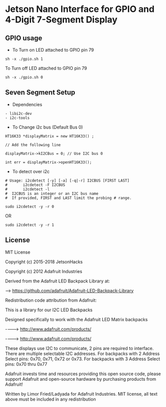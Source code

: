 # Jetson Nano Interface for GPIO and 4-Digit 7-Segment Display


## GPIO usage
- To Turn on LED attached to GPIO pin 79
```
sh -x ./gpio.sh 1 
```

To Turn off LED attached to GPIO pin 79
```
sh -x ./gpio.sh 0 
```

## Seven Segment Setup 
- Dependencies 
```
- libi2c-dev 
- i2c-tools
```

- To Change i2c bus  (Default Bus 0)

```
HT16K33 *displayMatrix = new HT16K33() ;

// Add the following line

displayMatrix->kI2CBus = 0; // Use I2C bus 0

int err = displayMatrix->openHT16K33();
```

- To detect over i2c 
```
# Usage: i2cdetect [-y] [-a] [-q|-r] I2CBUS [FIRST LAST]
#       i2cdetect -F I2CBUS
#       i2cdetect -l
#  I2CBUS is an integer or an I2C bus name
#  If provided, FIRST and LAST limit the probing # range.
```

```
sudo i2cdetect -y -r 0 
```
OR 
```
sudo i2cdetect -y -r 1 
```



## License 

MIT License

Copyright (c) 2015-2018 JetsonHacks

Copyright (c) 2012 Adafruit Industries

Derived from the Adafruit LED Backpack Library at:

--> https://github.com/adafruit/Adafruit-LED-Backpack-Library

Redistribution code attribution from Adafruit:

This is a library for our I2C LED Backpacks

Designed specifically to work with the Adafruit LED Matrix backpacks

----> http://www.adafruit.com/products/

----> http://www.adafruit.com/products/

These displays use I2C to communicate, 2 pins are required to interface. There are multiple selectable I2C addresses. For backpacks with 2 Address Select pins: 0x70, 0x71, 0x72 or 0x73. For backpacks with 3 Address Select pins: 0x70 thru 0x77

Adafruit invests time and resources providing this open source code, please support Adafruit and open-source hardware by purchasing products from Adafruit!

Written by Limor Fried/Ladyada for Adafruit Industries. MIT license, all text above must be included in any redistribution
